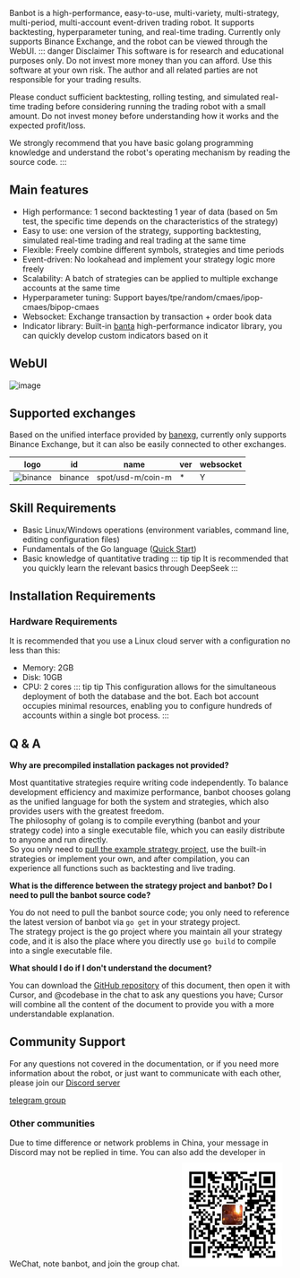 Banbot is a high-performance, easy-to-use, multi-variety, multi-strategy, multi-period, multi-account event-driven trading robot. It supports backtesting, hyperparameter tuning, and real-time trading.
Currently only supports Binance Exchange, and the robot can be viewed through the WebUI.
::: danger Disclaimer
This software is for research and educational purposes only. Do not invest more money than you can afford. Use this software at your own risk. The author and all related parties are not responsible for your trading results.

Please conduct sufficient backtesting, rolling testing, and simulated real-time trading before considering running the trading robot with a small amount. Do not invest money before understanding how it works and the expected profit/loss.

We strongly recommend that you have basic golang programming knowledge and understand the robot's operating mechanism by reading the source code.
:::

## Main features
* High performance: 1 second backtesting 1 year of data (based on 5m test, the specific time depends on the characteristics of the strategy)
* Easy to use: one version of the strategy, supporting backtesting, simulated real-time trading and real trading at the same time
* Flexible: Freely combine different symbols, strategies and time periods
* Event-driven: No lookahead and implement your strategy logic more freely
* Scalability: A batch of strategies can be applied to multiple exchange accounts at the same time
* Hyperparameter tuning: Support bayes/tpe/random/cmaes/ipop-cmaes/bipop-cmaes
* Websocket: Exchange transaction by transaction + order book data
* Indicator library: Built-in [banta](https://github.com/banbox/banta) high-performance indicator library, you can quickly develop custom indicators based on it

## WebUI
![image](https://www.banbot.site/uidev.gif)

## Supported exchanges
Based on the unified interface provided by [banexg](https://github.com/banbox/banexg), currently only supports Binance Exchange, but it can also be easily connected to other exchanges.

| logo                                                                                                            | id      | name              | ver | websocket |
|-----------------------------------------------------------------------------------------------------------------|---------|-------------------|-----|-----------|
| ![binance](https://user-images.githubusercontent.com/1294454/29604020-d5483cdc-87ee-11e7-94c7-d1a8d9169293.jpg) | binance | spot/usd-m/coin-m | *   | Y         |

## Skill Requirements
* Basic Linux/Windows operations (environment variables, command line, editing configuration files)
* Fundamentals of the Go language ([Quick Start](https://go.dev/tour/welcome/2))
* Basic knowledge of quantitative trading
::: tip tip
It is recommended that you quickly learn the relevant basics through DeepSeek
:::

## Installation Requirements
### Hardware Requirements
It is recommended that you use a Linux cloud server with a configuration no less than this:
* Memory: 2GB
* Disk: 10GB
* CPU: 2 cores
::: tip tip
This configuration allows for the simultaneous deployment of both the database and the bot. Each bot account occupies minimal resources, enabling you to configure hundreds of accounts within a single bot process.
:::

## Q & A
**Why are precompiled installation packages not provided?**

Most quantitative strategies require writing code independently. To balance development efficiency and maximize performance, banbot chooses golang as the unified language for both the system and strategies, which also provides users with the greatest freedom.  
The philosophy of golang is to compile everything (banbot and your strategy code) into a single executable file, which you can easily distribute to anyone and run directly.  
So you only need to [pull the example strategy project](./init_project.md), use the built-in strategies or implement your own, and after compilation, you can experience all functions such as backtesting and live trading.

**What is the difference between the strategy project and banbot? Do I need to pull the banbot source code?**

You do not need to pull the banbot source code; you only need to reference the latest version of banbot via `go get` in your strategy project.  
The strategy project is the go project where you maintain all your strategy code, and it is also the place where you directly use `go build` to compile into a single executable file.

**What should I do if I don't understand the document?**

You can download the [GitHub repository](https://github.com/banbox/bandoc/) of this document, then open it with Cursor, and @codebase in the chat to ask any questions you have; Cursor will combine all the content of the document to provide you with a more understandable explanation.

## Community Support
For any questions not covered in the documentation, or if you need more information about the robot, or just want to communicate with each other, 
please join our [Discord server](https://discord.com/invite/XXjA8ctqga)

[telegram group](https://t.me/banbot_quant)

### Other communities
Due to time difference or network problems in China, your message in Discord may not be replied in time. You can also add the developer in WeChat, note banbot, and join the group chat.
<img style="width:180px;margin-top:10px" src="/img/wechat.jpg"/>
